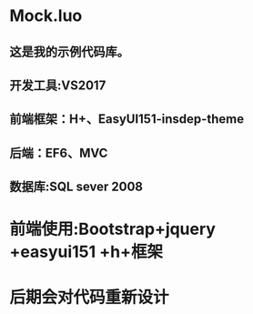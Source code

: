 # Mock.luo
## 这是我的示例代码库。
## 开发工具:VS2017
## 前端框架：H+、EasyUI151-insdep-theme
## 后端：EF6、MVC
## 数据库:SQL sever 2008
# 前端使用:Bootstrap+jquery +easyui151 +h+框架
# 后期会对代码重新设计
